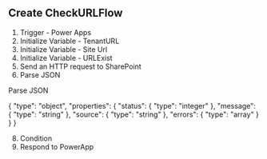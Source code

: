 ## Create CheckURLFlow

1. Trigger - Power Apps
2. Initialize Variable - TenantURL
3. Initialize Variable - Site Url
4. Initialize Variable - URLExist
5. Send an HTTP request to SharePoint
6. Parse JSON

Parse JSON
</p>
  {
    "type": "object",
    "properties": {
        "status": {
            "type": "integer"
        },
        "message": {
            "type": "string"
        },
        "source": {
            "type": "string"
        },
        "errors": {
            "type": "array"
        }
    }
}
</P>

8. Condition
9. Respond to PowerApp

